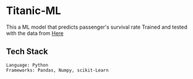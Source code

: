 # Titanic-ML

This a ML model that predicts passenger's survival rate
Trained and tested with the data from [Here](https://www.kaggle.com/c/titanic/data)

## Tech Stack
```
Language: Python
Frameworks: Pandas, Numpy, scikit-Learn
```
